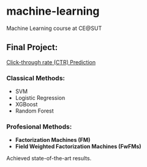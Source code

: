# machine-learning
Machine Learning course at CE@SUT


## Final Project: 
[Click-through rate (CTR) Prediction](https://armin-saadat.medium.com/final-ml-project-debb304f6de0)

### Classical Methods: 
- SVM
- Logistic Regression
- XGBoost 
- Random Forest<br />

### Profesional Methods:
- **Factorization Machines (FM)**
- **Field Weighted Factorization Machines (FwFMs)** 

Achieved state-of-the-art results.

